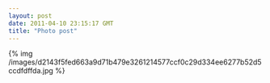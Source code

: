```yaml
---
layout: post
date: 2011-04-10 23:15:17 GMT
title: "Photo post"
---
```

{% img /images/d2143f5fed663a9d71b479e3261214577ccf0c29d334ee6277b52d5ccdfdffda.jpg %}

